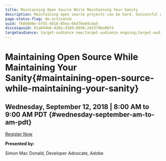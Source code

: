 ```yaml
---
title: Maintaining Open Source While Maintaining Your Sanity
description: Maintaining open source projects can be hard. Successful open source projects can take up a lot of your time and often you end up feeling guilty because you feel you are not spending enough time working on it. You are not alone! I’ve been an open source contributor for a very long time and a core maintainer of Apache Cordova for over 8 years. I’ve learned a number of things that can help you stay on top of your project without the guilty feelings.
page-status-flag: de-activated
uuid: f605660e-bf55-4d18-85ea-6b476e84cda5
discoiquuid: 01a844b6-420a-4189-8694-242379ba96f4
targetaudience: target-audience new;target-audience ongoing;target-audience upgrader
---
```


# Maintaining Open Source While Maintaining Your Sanity{#maintaining-open-source-while-maintaining-your-sanity}

## Wednesday, September 12, 2018 | 8:00 AM to 9:00 AM PDT {#wednesday-september-am-to-am-pdt}

[Register Now](https://www.meetup.com/AEM-Technologist-Group/events/254234443/) 

**Presented by:**

Simon Mac Donald, Developer Advocate, Adobe

